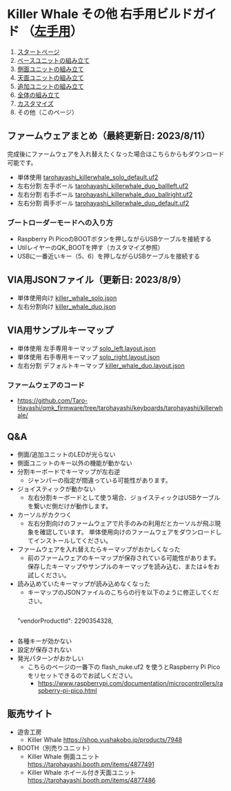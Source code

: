 # Killer Whale その他 右手用ビルドガイド （[左手用](../左手用/8_その他.md)）

1. [スタートページ](../README.md)
2. [ベースユニットの組み立て](../左手用/2_ベースユニット.md)
3. [側面ユニットの組み立て](../左手用/3_側面ユニット_トラックボール.md)
4. [天面ユニットの組み立て](../左手用/4_天面ユニット.md)
5. [追加ユニットの組み立て](../左手用/5_追加ユニット.md)
6. [全体の組み立て](../左手用/6_全体の組み立て.md)
7. [カスタマイズ](../左手用/7_カスタマイズ.md)
8. その他（このページ）


## ファームウェアまとめ（最終更新日: 2023/8/11）
完成後にファームウェアを入れ替えたくなった場合はこちらからもダウンロード可能です。  
- 単体使用 [tarohayashi_killerwhale_solo_default.uf2
](https://github.com/Taro-Hayashi/KillerWhale/releases/download/0.21.6/tarohayashi_killerwhale_solo_default.uf2)
- 左右分割 左手ボール [tarohayashi_killerwhale_duo_ballleft.uf2
](https://github.com/Taro-Hayashi/KillerWhale/releases/download/0.21.6/tarohayashi_killerwhale_duo_ballleft.uf2)
- 左右分割 右手ボール [tarohayashi_killerwhale_duo_ballright.uf2
](https://github.com/Taro-Hayashi/KillerWhale/releases/download/0.21.6/tarohayashi_killerwhale_duo_ballright.uf2)
- 左右分割 両手ボール [tarohayashi_killerwhale_duo_default.uf2
](https://github.com/Taro-Hayashi/KillerWhale/releases/download/0.21.6/tarohayashi_killerwhale_duo_default.uf2)

### ブートローダーモードへの入り方
- Raspberry Pi PicoのBOOTボタンを押しながらUSBケーブルを接続する
- UtilレイヤーのQK_BOOTを押す（カスタマイズ参照）
- USBに一番近いキー（5、6）を押しながらUSBケーブルを接続する

## VIA用JSONファイル（更新日: 2023/8/9）

- 単体使用向け [killer_whale_solo.json
](https://github.com/Taro-Hayashi/KillerWhale/releases/download/0.21.6/killer_whale_solo.json)
- 左右分割向け [killer_whale_duo.json
](https://github.com/Taro-Hayashi/KillerWhale/releases/download/0.21.6/killer_whale_duo.json)

## VIA用サンプルキーマップ
- 単体使用 左手専用キーマップ [solo_left.layout.json](https://github.com/Taro-Hayashi/KillerWhale/releases/download/0.21.6/solo_left.layout.json)
- 単体使用 右手専用キーマップ [solo_right.layout.json](https://github.com/Taro-Hayashi/KillerWhale/releases/download/0.21.6/solo_right.layout.json)
- 左右分割 デフォルトキーマップ [killer_whale_duo.layout.json](https://github.com/Taro-Hayashi/KillerWhale/releases/download/0.21.6/killer_whale_duo.layout.json)
  
### ファームウェアのコード
- https://github.com/Taro-Hayashi/qmk_firmware/tree/tarohayashi/keyboards/tarohayashi/killerwhale/

## Q&A
- 側面/追加ユニットのLEDが光らない
- 側面ユニットのキー以外の機能が動かない
- 分割キーボードでキーマップが左右逆
  - ジャンパーの指定が間違っている可能性があります。  
- ジョイスティックが動かない
  - 左右分割キーボードとして使う場合、ジョイスティックはUSBケーブルを繋いだ側だけが動作します。  
- カーソルがカクつく
  - 左右分割向けのファームウェアで片手のみの利用だとカーソルが飛ぶ現象を確認しています。  単体使用向けのファームウェアをダウンロードしてインストールしてください。
- ファームウェアを入れ替えたらキーマップがおかしくなった
  - 前のファームウェアのキーマップが保存されている可能性があります。保存したキーマップやサンプルのキーマップを読み込む、または↓をお試しください。
- 読み込めていたキーマップが読み込めなくなった
  - キーマップのJSONファイルのこちらの行を以下のように修正してください。
    ~~~
    
  "vendorProductId": 2290354328,
  ~~~  
- 各種キーが効かない
- 設定が保存されない
- 発光パターンがおかしい
  - こちらのページの一番下の flash_nuke.uf2 を使うとRaspberry Pi Picoをリセットできるのでお試しください。
    - https://www.raspberrypi.com/documentation/microcontrollers/raspberry-pi-pico.html

## 販売サイト
- 遊舎工房
  - Killer Whale https://shop.yushakobo.jp/products/7948
- BOOTH（別売りユニット）
  - Killer Whale 側面ユニット https://tarohayashi.booth.pm/items/4877491
  - Killer Whale ホイール付き天面ユニット https://tarohayashi.booth.pm/items/4877486
